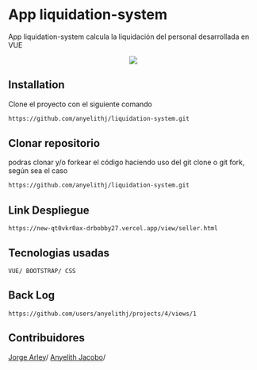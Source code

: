 # App liquidation-system

App liquidation-system calcula la liquidación del personal desarrollada en VUE
<div align="center">
  <img src="https://img.icons8.com/fluency/96/000000/withdrawal.png"/>
</div>

## Installation
Clone el proyecto con el siguiente comando

```bash
https://github.com/anyelithj/liquidation-system.git
```
## Clonar repositorio
podras clonar y/o forkear el código haciendo uso del git clone o git fork, según sea el caso

```bash
https://github.com/anyelithj/liquidation-system.git
```

## Link Despliegue
`https://new-qt0vkr0ax-drbobby27.vercel.app/view/seller.html`

## Tecnologias usadas
`VUE/ BOOTSTRAP/ CSS`

## Back Log
`https://github.com/users/anyelithj/projects/4/views/1`


## Contribuidores
[Jorge Arley](https://github.com/drbobby27)/
[Anyelith Jacobo](https://github.com/anyelithj)/

